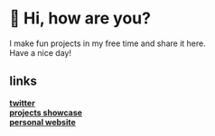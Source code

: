 # 👋 Hi, how are you? 

I make fun projects in my free time and share it here.<br/>
Have a nice day!

## links
[**twitter**](https://twitter.com/sozonome)<br/>
[**projects showcase**](https://sznm.dev)<br/>
[**personal website**](https://agustinusnathaniel.com)<br/>
